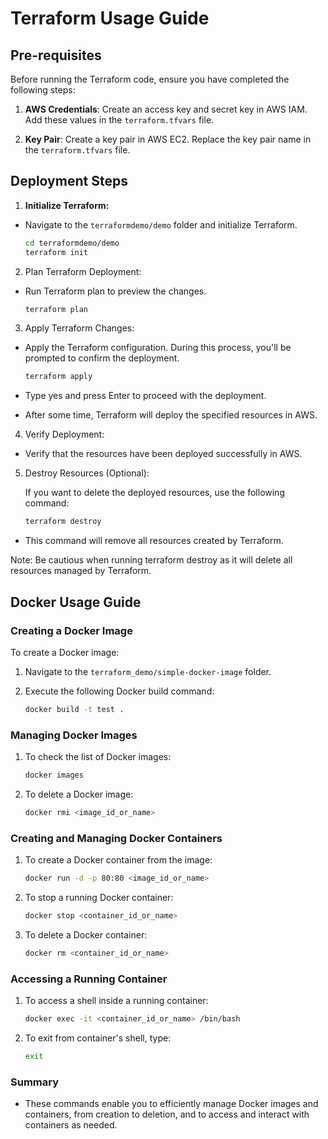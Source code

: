 # Terraform Usage Guide

## Pre-requisites

Before running the Terraform code, ensure you have completed the following steps:

1. **AWS Credentials**: Create an access key and secret key in AWS IAM. Add these values in the `terraform.tfvars` file.

2. **Key Pair**: Create a key pair in AWS EC2. Replace the key pair name in the `terraform.tfvars` file.

## Deployment Steps

1. **Initialize Terraform:**

- Navigate to the `terraformdemo/demo` folder and initialize Terraform.
   ```bash
   cd terraformdemo/demo
   terraform init
2. Plan Terraform Deployment:

- Run Terraform plan to preview the changes.

   ```bash
   terraform plan
3. Apply Terraform Changes:

- Apply the Terraform configuration. During this process, you'll be prompted to confirm the deployment.

    ```bash
    terraform apply

- Type yes and press Enter to proceed with the deployment.

- After some time, Terraform will deploy the specified resources in AWS.

4. Verify Deployment:

- Verify that the resources have been deployed successfully in AWS.

5. Destroy Resources (Optional):

     If you want to delete the deployed resources, use the following
   command:
      ```bash
      terraform destroy

- This command will remove all resources created by Terraform.

Note: Be cautious when running terraform destroy as it will delete all resources managed by Terraform.

## Docker Usage Guide

### Creating a Docker Image

To create a Docker image:

1. Navigate to the `terraform_demo/simple-docker-image` folder.
2. Execute the following Docker build command:

   ```bash
   docker build -t test .

### Managing Docker Images

1. To check the list of Docker images:

   ```bash
   docker images

2. To delete a Docker image:

   ```bash
   docker rmi <image_id_or_name>

### Creating and Managing Docker Containers

1. To create a Docker container from the image:

   ```bash
   docker run -d -p 80:80 <image_id_or_name>

2. To stop a running Docker container:

   ```bash
   docker stop <container_id_or_name>

3. To delete a Docker container:

   ```bash
   docker rm <container_id_or_name>


### Accessing a Running Container

1. To access a shell inside a running container:

   ```bash
   docker exec -it <container_id_or_name> /bin/bash

2. To exit from container's shell, type:

   ```bash
   exit

### Summary

- These commands enable you to efficiently manage Docker images and containers, from creation to deletion, and to access and interact with containers as needed.